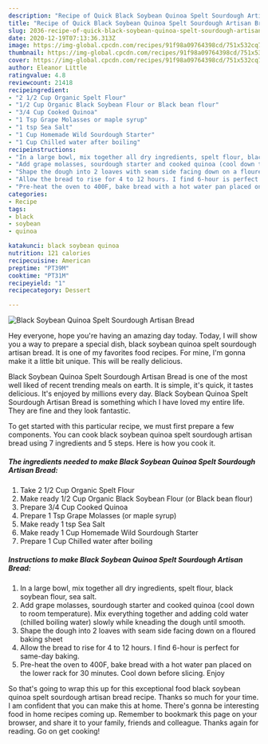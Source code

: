 ```yaml
---
description: "Recipe of Quick Black Soybean Quinoa Spelt Sourdough Artisan Bread"
title: "Recipe of Quick Black Soybean Quinoa Spelt Sourdough Artisan Bread"
slug: 2036-recipe-of-quick-black-soybean-quinoa-spelt-sourdough-artisan-bread
date: 2020-12-19T07:13:36.313Z
image: https://img-global.cpcdn.com/recipes/91f98a09764398cd/751x532cq70/black-soybean-quinoa-spelt-sourdough-artisan-bread-recipe-main-photo.jpg
thumbnail: https://img-global.cpcdn.com/recipes/91f98a09764398cd/751x532cq70/black-soybean-quinoa-spelt-sourdough-artisan-bread-recipe-main-photo.jpg
cover: https://img-global.cpcdn.com/recipes/91f98a09764398cd/751x532cq70/black-soybean-quinoa-spelt-sourdough-artisan-bread-recipe-main-photo.jpg
author: Eleanor Little
ratingvalue: 4.8
reviewcount: 21418
recipeingredient:
- "2 1/2 Cup Organic Spelt Flour"
- "1/2 Cup Organic Black Soybean Flour or Black bean flour"
- "3/4 Cup Cooked Quinoa"
- "1 Tsp Grape Molasses or maple syrup"
- "1 tsp Sea Salt"
- "1 Cup Homemade Wild Sourdough Starter"
- "1 Cup Chilled water after boiling"
recipeinstructions:
- "In a large bowl, mix together all dry ingredients, spelt flour, black soybean flour, sea salt."
- "Add grape molasses, sourdough starter and cooked quinoa (cool down to room temperature). Mix everything together and adding cold water (chilled boiling water) slowly while kneading the dough until smooth."
- "Shape the dough into 2 loaves with seam side facing down on a floured baking sheet"
- "Allow the bread to rise for 4 to 12 hours. I find 6-hour is perfect for same-day baking."
- "Pre-heat the oven to 400F, bake bread with a hot water pan placed on the lower rack for 30 minutes. Cool down before slicing. Enjoy"
categories:
- Recipe
tags:
- black
- soybean
- quinoa

katakunci: black soybean quinoa 
nutrition: 121 calories
recipecuisine: American
preptime: "PT39M"
cooktime: "PT31M"
recipeyield: "1"
recipecategory: Dessert

---
```



![Black Soybean Quinoa Spelt Sourdough Artisan Bread](https://img-global.cpcdn.com/recipes/91f98a09764398cd/751x532cq70/black-soybean-quinoa-spelt-sourdough-artisan-bread-recipe-main-photo.jpg)

Hey everyone, hope you're having an amazing day today. Today, I will show you a way to prepare a special dish, black soybean quinoa spelt sourdough artisan bread. It is one of my favorites food recipes. For mine, I'm gonna make it a little bit unique. This will be really delicious.



Black Soybean Quinoa Spelt Sourdough Artisan Bread is one of the most well liked of recent trending meals on earth. It is simple, it's quick, it tastes delicious. It's enjoyed by millions every day. Black Soybean Quinoa Spelt Sourdough Artisan Bread is something which I have loved my entire life. They are fine and they look fantastic.


To get started with this particular recipe, we must first prepare a few components. You can cook black soybean quinoa spelt sourdough artisan bread using 7 ingredients and 5 steps. Here is how you cook it.

<!--inarticleads1-->

##### The ingredients needed to make Black Soybean Quinoa Spelt Sourdough Artisan Bread:

1. Take 2 1/2 Cup Organic Spelt Flour
1. Make ready 1/2 Cup Organic Black Soybean Flour (or Black bean flour)
1. Prepare 3/4 Cup Cooked Quinoa
1. Prepare 1 Tsp Grape Molasses (or maple syrup)
1. Make ready 1 tsp Sea Salt
1. Make ready 1 Cup Homemade Wild Sourdough Starter
1. Prepare 1 Cup Chilled water after boiling




<!--inarticleads2-->

##### Instructions to make Black Soybean Quinoa Spelt Sourdough Artisan Bread:

1. In a large bowl, mix together all dry ingredients, spelt flour, black soybean flour, sea salt.
1. Add grape molasses, sourdough starter and cooked quinoa (cool down to room temperature). Mix everything together and adding cold water (chilled boiling water) slowly while kneading the dough until smooth.
1. Shape the dough into 2 loaves with seam side facing down on a floured baking sheet
1. Allow the bread to rise for 4 to 12 hours. I find 6-hour is perfect for same-day baking.
1. Pre-heat the oven to 400F, bake bread with a hot water pan placed on the lower rack for 30 minutes. Cool down before slicing. Enjoy




So that's going to wrap this up for this exceptional food black soybean quinoa spelt sourdough artisan bread recipe. Thanks so much for your time. I am confident that you can make this at home. There's gonna be interesting food in home recipes coming up. Remember to bookmark this page on your browser, and share it to your family, friends and colleague. Thanks again for reading. Go on get cooking!
